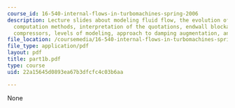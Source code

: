 ```yaml
---
course_id: 16-540-internal-flows-in-turbomachines-spring-2006
description: Lecture slides about modeling fluid flow, the evolution of engineering
  computation methods, interpretation of the quotations, endwall blockage in axial
  compressors, levels of modeling, approach to damping augmentation, and a summary.
file_location: /coursemedia/16-540-internal-flows-in-turbomachines-spring-2006/22a15645d0893ea67b3dfcfc4c03b6aa_part1b.pdf
file_type: application/pdf
layout: pdf
title: part1b.pdf
type: course
uid: 22a15645d0893ea67b3dfcfc4c03b6aa

---
```

None